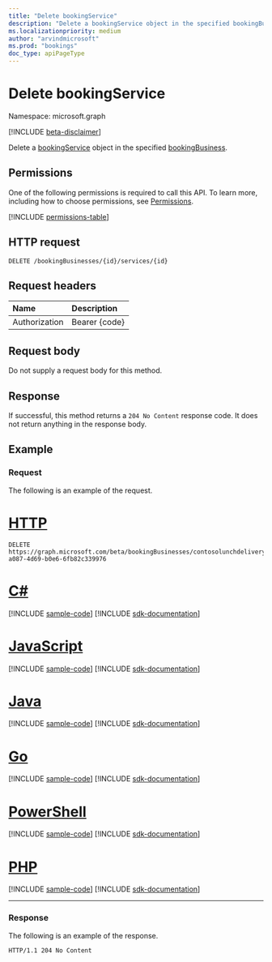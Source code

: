 ```yaml
---
title: "Delete bookingService"
description: "Delete a bookingService object in the specified bookingBusiness."
ms.localizationpriority: medium
author: "arvindmicrosoft"
ms.prod: "bookings"
doc_type: apiPageType
---
```


# Delete bookingService

Namespace: microsoft.graph

 [!INCLUDE [beta-disclaimer](../../includes/beta-disclaimer.md)]

Delete a [bookingService](../resources/bookingservice.md) object in the specified [bookingBusiness](../resources/bookingbusiness.md).

## Permissions
One of the following permissions is required to call this API. To learn more, including how to choose permissions, see [Permissions](/graph/permissions-reference).

<!-- { "blockType": "permissions", "name": "bookingservice_delete" } -->
[!INCLUDE [permissions-table](../includes/permissions/bookingservice-delete-permissions.md)]

## HTTP request
<!-- { "blockType": "ignored" } -->
```http
DELETE /bookingBusinesses/{id}/services/{id}
```
## Request headers
| Name       | Description|
|:---------------|:----------|
| Authorization  | Bearer {code}|

## Request body
Do not supply a request body for this method.


## Response
If successful, this method returns a `204 No Content` response code. It does not return anything in the response body.

## Example
### Request
The following is an example of the request.

# [HTTP](#tab/http)
<!-- {
  "blockType": "request",
  "name": "delete_bookingservice",
  "sampleKeys": ["contosolunchdelivery@contoso.onmicrosoft.com", "57da6774-a087-4d69-b0e6-6fb82c339976"]
}-->
```http
DELETE https://graph.microsoft.com/beta/bookingBusinesses/contosolunchdelivery@contoso.onmicrosoft.com/services/57da6774-a087-4d69-b0e6-6fb82c339976
```

# [C#](#tab/csharp)
[!INCLUDE [sample-code](../includes/snippets/csharp/delete-bookingservice-csharp-snippets.md)]
[!INCLUDE [sdk-documentation](../includes/snippets/snippets-sdk-documentation-link.md)]

# [JavaScript](#tab/javascript)
[!INCLUDE [sample-code](../includes/snippets/javascript/delete-bookingservice-javascript-snippets.md)]
[!INCLUDE [sdk-documentation](../includes/snippets/snippets-sdk-documentation-link.md)]

# [Java](#tab/java)
[!INCLUDE [sample-code](../includes/snippets/java/delete-bookingservice-java-snippets.md)]
[!INCLUDE [sdk-documentation](../includes/snippets/snippets-sdk-documentation-link.md)]

# [Go](#tab/go)
[!INCLUDE [sample-code](../includes/snippets/go/delete-bookingservice-go-snippets.md)]
[!INCLUDE [sdk-documentation](../includes/snippets/snippets-sdk-documentation-link.md)]

# [PowerShell](#tab/powershell)
[!INCLUDE [sample-code](../includes/snippets/powershell/delete-bookingservice-powershell-snippets.md)]
[!INCLUDE [sdk-documentation](../includes/snippets/snippets-sdk-documentation-link.md)]

# [PHP](#tab/php)
[!INCLUDE [sample-code](../includes/snippets/php/delete-bookingservice-php-snippets.md)]
[!INCLUDE [sdk-documentation](../includes/snippets/snippets-sdk-documentation-link.md)]

---

### Response
The following is an example of the response.
<!-- {
  "blockType": "response",
  "truncated": true
} -->
```http
HTTP/1.1 204 No Content
```

<!-- uuid: 8fcb5dbc-d5aa-4681-8e31-b001d5168d79
2015-10-25 14:57:30 UTC -->
<!--
{
  "type": "#page.annotation",
  "description": "Delete bookingService",
  "keywords": "",
  "section": "documentation",
  "tocPath": "",
  "suppressions": [
  ]
}
-->


